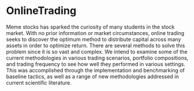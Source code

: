 # OnlineTrading

Meme stocks has sparked the curiosity of many students in the stock market. With no prior information or market circumstances, online trading seeks to discover the optimum method to distribute capital across many assets in order to optimize return. There are several methods to solve this problem since it is so vast and complex. We intend to examine some of the current methodologies in various trading scenarios, portfolio compositions, and trading frequency to see how well they performed in various settings. This was accomplished through the implementation and benchmarking of baseline tactics, as well as a range of new methodologies addressed in current scientific literature.

## 

